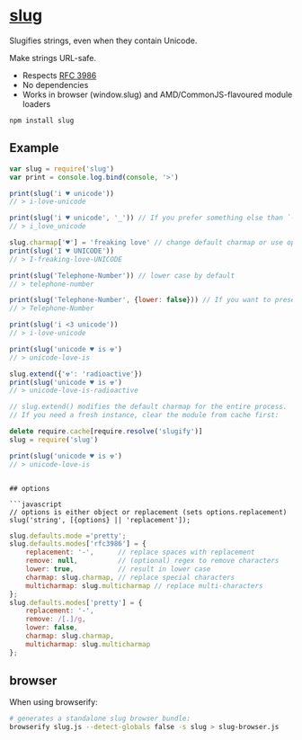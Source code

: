 # [slug](https://github.com/Trott/node-slug)

Slugifies strings, even when they contain Unicode.

Make strings URL-safe.

- Respects [RFC 3986](https://tools.ietf.org/html/rfc3986)
- No dependencies
- Works in browser (window.slug) and AMD/CommonJS-flavoured module loaders

```
npm install slug
```

## Example

```javascript
var slug = require('slug')
var print = console.log.bind(console, '>')

print(slug('i ♥ unicode'))
// > i-love-unicode

print(slug('i ♥ unicode', '_')) // If you prefer something else than `-` as separator
// > i_love_unicode

slug.charmap['♥'] = 'freaking love' // change default charmap or use option {charmap:{…}} as 2. argument
print(slug('I ♥ UNICODE'))
// > I-freaking-love-UNICODE

print(slug('Telephone-Number')) // lower case by default
// > telephone-number

print(slug('Telephone-Number', {lower: false})) // If you want to preserve case
// > Telephone-Number

print(slug('i <3 unicode'))
// > i-love-unicode

print(slug('unicode ♥ is ☢')
// > unicode-love-is

slug.extend({'☢': 'radioactive'})
print(slug('unicode ♥ is ☢')
// > unicode-love-is-radioactive

// slug.extend() modifies the default charmap for the entire process.
// If you need a fresh instance, clear the module from cache first:

delete require.cache[require.resolve('slugify')]
slug = require('slug')

print(slug('unicode ♥ is ☢')
// > unicode-love-is
```
```

## options

```javascript
// options is either object or replacement (sets options.replacement)
slug('string', [{options} || 'replacement']);
```

```javascript
slug.defaults.mode ='pretty';
slug.defaults.modes['rfc3986'] = {
    replacement: '-',      // replace spaces with replacement
    remove: null,          // (optional) regex to remove characters
    lower: true,           // result in lower case
    charmap: slug.charmap, // replace special characters
    multicharmap: slug.multicharmap // replace multi-characters
};
slug.defaults.modes['pretty'] = {
    replacement: '-',
    remove: /[.]/g,
    lower: false,
    charmap: slug.charmap,
    multicharmap: slug.multicharmap
};
```

## browser

When using browserify:
```bash
# generates a standalone slug browser bundle:
browserify slug.js --detect-globals false -s slug > slug-browser.js
```
